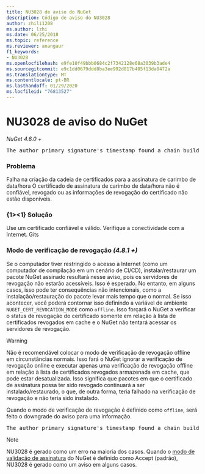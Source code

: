 ```yaml
---
title: NU3028 de aviso do NuGet
description: Código de aviso do NU3028
author: zhili1208
ms.author: lzhi
ms.date: 06/25/2018
ms.topic: reference
ms.reviewer: anangaur
f1_keywords:
- NU3028
ms.openlocfilehash: e9fe10f49bbb0684c2f7342128e68a3039b3ade4
ms.sourcegitcommit: e9c1dd0679ddd8ba3ee992d817b405f13da0472a
ms.translationtype: MT
ms.contentlocale: pt-BR
ms.lasthandoff: 01/29/2020
ms.locfileid: "76813527"
---
```

# <a name="nuget-warning-nu3028"></a>NU3028 de aviso do NuGet

*NuGet 4.6.0 +*

<pre>The author primary signature's timestamp found a chain building issue: The revocation function was unable to check revocation because the revocation server could not be reached. For more information, visit https://aka.ms/certificateRevocationMode</pre>

### <a name="issue"></a>Problema
Falha na criação da cadeia de certificados para a assinatura de carimbo de data/hora O certificado de assinatura de carimbo de data/hora não é confiável, revogado ou as informações de revogação do certificado não estão disponíveis.

### <a name="solution"></a>{1&gt;&lt;1} Solução
Use um certificado confiável e válido. Verifique a conectividade com a Internet. Gits

### <a name="revocation-check-mode-481"></a>Modo de verificação de revogação *(4.8.1 +)*
Se o computador tiver restringido o acesso à Internet (como um computador de compilação em um cenário de CI/CD), instalar/restaurar um pacote NuGet assinado resultará nesse aviso, pois os servidores de revogação não estarão acessíveis. Isso é esperado.
No entanto, em alguns casos, isso pode ter consequências não intencionais, como a instalação/restauração do pacote levar mais tempo que o normal. Se isso acontecer, você poderá contornar isso definindo a variável de ambiente `NUGET_CERT_REVOCATION_MODE` como `offline`. Isso forçará o NuGet a verificar o status de revogação do certificado somente em relação à lista de certificados revogados em cache e o NuGet não tentará acessar os servidores de revogação.

> [!Warning]
> Não é recomendável colocar o modo de verificação de revogação offline em circunstâncias normais. Isso fará o NuGet ignorar a verificação de revogação online e executar apenas uma verificação de revogação offline em relação à lista de certificados revogados armazenada em cache, que pode estar desatualizada. Isso significa que pacotes em que o certificado de assinatura possa ter sido revogado continuará a ser instalado/restaurado, o que, de outra forma, teria falhado na verificação de revogação e não teria sido instalado.

Quando o modo de verificação de revogação é definido como `offline`, será feito o downgrade do aviso para uma informação.

<pre>The author primary signature's timestamp found a chain building issue: The revocation function was unable to check revocation because the certificate is not available in the cached certificate revocation list and NUGET_CERT_REVOCATION_MODE environment variable has been set to offline. For more information, visit https://aka.ms/certificateRevocationMode.</pre>

> [!Note]
> NU3028 é gerado como um erro na maioria dos casos. Quando o [modo de validação de assinatura](../../consume-packages/installing-signed-packages.md#configure-package-signature-requirements) do NuGet é definido como Accept (padrão), NU3028 é gerado como um aviso em alguns casos.
